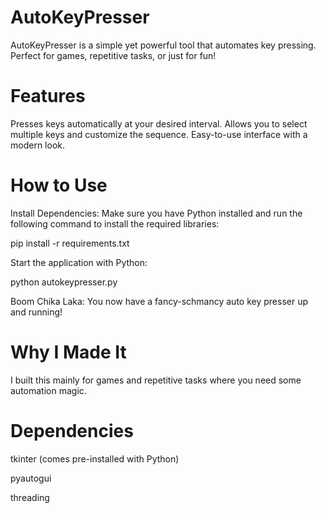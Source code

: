 # AutoKeyPresser 
AutoKeyPresser is a simple yet powerful tool that automates key pressing. Perfect for games, repetitive tasks, or just for fun!

# Features
Presses keys automatically at your desired interval.
Allows you to select multiple keys and customize the sequence.
Easy-to-use interface with a modern look.
# How to Use
Install Dependencies:
Make sure you have Python installed and run the following command to install the required libraries:

pip install -r requirements.txt  

Start the application with Python:

python autokeypresser.py  

Boom Chika Laka:
You now have a fancy-schmancy auto key presser up and running!
# Why I Made It
I built this mainly for games and repetitive tasks where you need some automation magic.

# Dependencies
tkinter (comes pre-installed with Python)

pyautogui

threading
